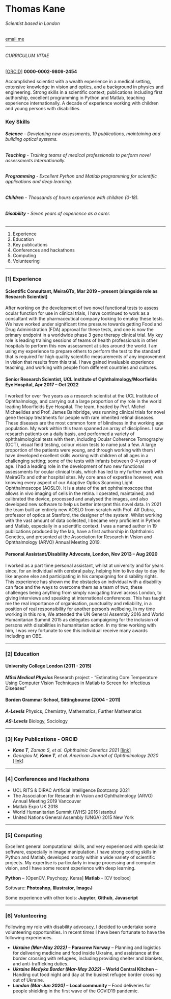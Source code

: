 # Thomas Kane
###### *Scientist based in London*
[email me](thomas.kane.ucl@gmail.com)
___
###### CURRICULUM VITAE

[[ORCID]](https://orcid.org/0000-0002-9809-2454) **0000-0002-9809-2454**


Accomplished scientist with a wealth experience in a medical setting, extensive knowledge in vision and optics, and a background in physics and engineering. Strong skills in a scientific context; publications including first authorship, excellent programming in Python and Matlab, teaching experience internationally. A decade of experience working with children and young persons with disabilities.

### Key Skills

###### ***Science*** - Developing new assessments, 19 publications, maintaining and building optical systems.

###### ***Teaching*** - Training teams of medical professionals to perform novel assessments Internationally.

###### ***Programming***	- Excellent Python and Matlab programming for scientific applications and deep learning.

###### ***Children*** - Thousands of hours experience with children (0-18).

###### ***Disability*** - Seven years of experience as a carer.		

___

1. Experience
2. Education
3. Key publications
4. Conferences and hackathons
5. Computing
6. Volunteering

___

### [1] Experience  

#### Scientific Consultant, MeiraGTx, Mar 2019 – present (alongside role as Research Scientist)

After working on the development of two novel functional tests to assess ocular function for use in clinical trials, I have continued to work as a consultant with the pharmaceutical company looking to employ these tests. We have worked under significant time pressure towards getting Food and Drug Administration (FDA) approval for these tests, and one is now the primary endpoint in a worldwide phase 3 gene therapy clinical trial. My key role is leading training sessions of teams of health professionals in other hospitals to perform this new assessment at sites around the world. I am using my experience to prepare others to perform the test to the standard that is required for high quality scientific measurements of any improvement in vision that results from this trial. I have gained invaluable experience teaching, and working with people from different countries and cultures.

#### Senior Research Scientist, UCL Institute of Ophthalmology/Moorfields Eye Hospital, Apr 2017 – Oct 2022

I worked for over five years as a research scientist at the UCL Institute of Ophthalmology, and carrying out a large proportion of my role in the world leading Moorfields Eye Hospital. The team, headed by Prof. Michel Michaelides and Prof. James Bainbridge, was running clinical trials for novel gene therapy treatments for people with rare inherited retinal diseases. These diseases are the most common form of blindness in the working age population. My work within this team spanned an array of disciplines. I saw research patients on a daily basis, and performed a variety of ophthalmological tests with them, including Ocular Coherence Tomography (OCT), visual field testing, colour vision tests to name just a few. A large proportion of the patients were young, and through working with them I have developed excellent skills working with children of all ages in a challenging setting; some of the tests with infants between 0-4 years of age. I had a leading role in the development of two new functional assessments for ocular clinical trials, which has led to my further work with MeiraGTx and other hospital sites. My core area of expertise however, was knowing every aspect of our Adaptive Optics Scanning Light Ophthalmoscope (AOSLO). It is a state of the art ophthalmoscope that allows in vivo imaging of cells in the retina. I operated, maintained, and calibrated the device, processed and analysed the images, and also developed new software to help us better interpret this novel data. In 2021 the team built an entirely new AOSLO from scratch with Prof. Alf Dubra, professor of optics at Stanford, the designer of the system. Whilst working with the vast amount of data collected, I became very proficient in Python and Matlab, especially in a scientific context. I was a named author in 19 publications produced by the lab, have a first authorship in Ophthalmic Genetics, and presented at the Association for Research in Vision and Ophthalmology (ARVO) Annual Meeting 2019.

#### Personal Assistant/Disability Advocate, London, Nov 2013 – Aug 2020

I worked as a part time personal assistant, whilst at university and for years since, for an individual with cerebral palsy, helping him to live day to day life like anyone else and participating in his campaigning for disability rights. This experience has shown me the obstacles an individual with a disability can face and the ways to overcome them as a team of two, these challenges being anything from simply navigating travel across London, to giving interviews and speaking at international conferences. This has taught me the real importance of organisation, punctuality and reliability, in a position of real responsibility for another person’s wellbeing. In my time working in this role, We attended the UN General Assembly 2016 and World Humanitarian Summit 2015 as delegates campaigning for the inclusion of persons with disabilities in humanitarian action. In my time working with him, I was very fortunate to see this individual receive many awards including an OBE.

___

### [2] Education

#### University College London (2011 - 2015)

***MSci Medical Physics***
Research project - “Estimating Core Temperature Using Computer Vision Techniques in Matlab to Screen for Infectious Diseases”

#### Borden Grammar School, Sittingbourne (2004 - 2011)
***A-Levels***
Physics, Chemistry, Mathematics, Further Mathematics

***AS-Levels***
Biology, Sociology

___

### [3] Key Publications - ORCID
-	***Kane T**, Zaman S, et al. Ophthalmic Genetics 2021* [[link]](https://www.tandfonline.com/doi/full/10.1080/13816810.2021.2015789)
-	*Georgiou M, **Kane T**, et al. American Journal of Ophthalmology 2020* [[link]](https://www.ajo.com/article/S0002-9394(19)30547-1/fulltext)

___

### [4] Conferences and Hackathons
-	UCL RITS & DiRAC Artificial Intelligence Bootcamp 2021
-	The Association for Research in Vision and Ophthalmology (ARVO) Annual Meeting 2019 Vancouver
-	Matlab Expo UK 2018
-	World Humanitarian Summit (WHS) 2016 Istanbul
-	United Nations General Assembly (UNGA) 2015 New York

___

### [5] Computing

Excellent general computational skills, and very experienced with specialist software, especially in image manipulation. I have strong coding skills in Python and Matlab, developed mostly within a wide variety of scientific projects. My expertise is particularly in image processing and computer vision, and I have some recent experience with deep learning.

**Python** – [OpenCV, Psychopy, Keras]
**Matlab** - [CV toolbox]

Software: **Photoshop**, **Illustrator**, **ImageJ**

Some experience with other tools: **Jupyter**, **Github**, **Javascript**

___

### [6] Volunteering

Following my role with disability advocacy, I decided to undertake some volunteering opportunities. In recent times I have been fortunate to have the following experiences.

-	***Ukraine (Mar-May 2022)*** – **Paracrew Norway** – Planning and logistics for delivering medicine and food inside Ukraine, and assistance at the border crossing with refugees, including providing shelter and blankets, and anti-trafficking duties.
-	***Ukraine Medyka Border (Mar-May 2022)***  – **World Central Kitchen** – Handing out food night and day at the busiest refugee border crossing out of Ukraine.
-	***London (Mar-Jun 2020)*** – **Local community** – Food deliveries for people shielding in the first wave of the COVID19 pandemic.
